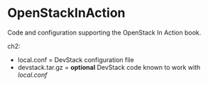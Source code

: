 OpenStackInAction
=================

Code and configuration supporting the OpenStack In Action book.

ch2:

* local.conf = DevStack configuration file
* devstack.tar.gz = **optional** DevStack code known to work with *local.conf*
